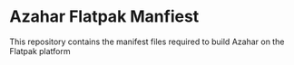 # Azahar Flatpak Manfiest

This repository contains the manifest files required to build Azahar on the Flatpak platform

